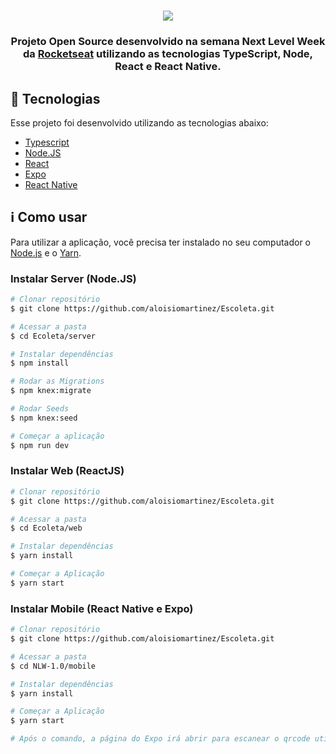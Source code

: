 <h1 align=center>
<img src="https://user-images.githubusercontent.com/38081852/83580830-6f63e200-a513-11ea-9a27-0a109ec1e4d0.png" />
</h1>

<div align="center">

</div>

<h3 align="center">
  
Projeto Open Source desenvolvido na semana Next Level Week da [Rocketseat](http://rocketseat.com.br) utilizando as tecnologias TypeScript, Node, React e React Native.

</h3>

## :rocket: Tecnologias

Esse projeto foi desenvolvido utilizando as tecnologias abaixo:
- <a href="https://www.typescriptlang.org/">Typescript</a>
- <a href="https://nodejs.org/en/">Node.JS</a>
- <a href="https://reactjs.org/">React</a>
- <a href="https://expo.io/">Expo</a>
- <a href="https://reactnative.dev/">React Native</a>

## :information_source: Como usar

Para utilizar a aplicação, você precisa ter instalado no seu computador o [Node.js](http://nodejs.org/en/) e o [Yarn](https://yarnpkg.com/).

### Instalar Server (Node.JS) 

```bash
# Clonar repositório
$ git clone https://github.com/aloisiomartinez/Escoleta.git

# Acessar a pasta
$ cd Ecoleta/server

# Instalar dependências
$ npm install

# Rodar as Migrations
$ npm knex:migrate

# Rodar Seeds
$ npm knex:seed

# Começar a aplicação
$ npm run dev
```

### Instalar Web (ReactJS)

```bash
# Clonar repositório
$ git clone https://github.com/aloisiomartinez/Escoleta.git

# Acessar a pasta
$ cd Ecoleta/web

# Instalar dependências
$ yarn install

# Começar a Aplicação
$ yarn start
```

### Instalar Mobile (React Native e Expo)

```bash
# Clonar repositório
$ git clone https://github.com/aloisiomartinez/Escoleta.git

# Acessar a pasta
$ cd NLW-1.0/mobile

# Instalar dependências
$ yarn install

# Começar a Aplicação
$ yarn start

# Após o comando, a página do Expo irá abrir para escanear o qrcode utilizando o Applicativo Expo.
```
